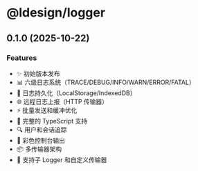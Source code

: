 # @ldesign/logger

## 0.1.0 (2025-10-22)

### Features

- ✨ 初始版本发布
- 📊 六级日志系统（TRACE/DEBUG/INFO/WARN/ERROR/FATAL）
- 💾 日志持久化（LocalStorage/IndexedDB）
- 🌐 远程日志上报（HTTP 传输器）
- ⚡ 批量发送和缓冲优化
- 🎯 完整的 TypeScript 支持
- 🔍 用户和会话追踪
- 🎨 彩色控制台输出
- 📦 多传输器架构
- 🔧 支持子 Logger 和自定义传输器






